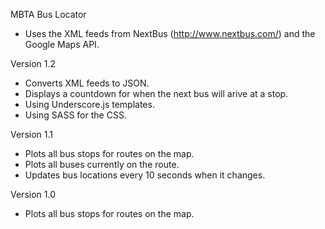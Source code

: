  MBTA Bus Locator
 - Uses the XML feeds from NextBus (http://www.nextbus.com/) and the Google Maps API.

 Version 1.2
  - Converts XML feeds to JSON.
  - Displays a countdown for when the next bus will arive at a stop.
  - Using Underscore.js templates.
  - Using SASS for the CSS.

 Version 1.1
  - Plots all bus stops for routes on the map.
  - Plots all buses currently on the route.
  - Updates bus locations every 10 seconds when it changes.

 Version 1.0
  - Plots all bus stops for routes on the map. 
